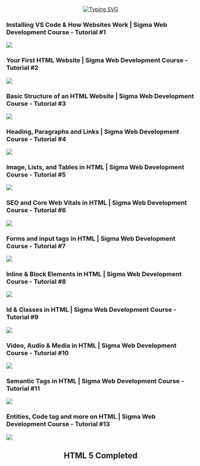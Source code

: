 <div align="center">
  
[![Typing SVG](https://readme-typing-svg.demolab.com?font=Fira+Code&pause=1000&center=true&vCenter=true&width=435&lines=Thanks++To+Harry+Bhai+for+HTML5)](https://git.io/typing-svg)

</div>
<h3>Installing VS Code & How Websites Work | Sigma Web Development Course - Tutorial #1</h3>
<a href="https://youtu.be/tVzUXW6siu0?si=egEyZ7TER8TCotOI"><img src="https://github.com/user-attachments/assets/59117578-45fe-47eb-b213-3994695bd863"></a>
<br/>

<h3>Your First HTML Website | Sigma Web Development Course - Tutorial #2</h3>
<a href="https://youtu.be/kJEsTjH5mVg?si=YwUIm0wDOPH2oFMD"><img src="https://github.com/user-attachments/assets/644bf410-a22e-4996-96ab-c054ba793762"/></a>
<br/>

<h3>Basic Structure of an HTML Website | Sigma Web Development Course - Tutorial #3</h3>
<a href="https://youtu.be/tVzUXW6siu0?si=egEyZ7TER8TCotOI"><img src="https://github.com/user-attachments/assets/34613204-9880-4a3e-a025-b6c3555cfbef"/></a>
<br/>

<h3>Heading, Paragraphs and Links | Sigma Web Development Course - Tutorial #4 </h3>
<a href="ttps://youtu.be/nXba2-mgn1k?si=ilUm8Gygnm1-u3hZ"><img src="https://github.com/user-attachments/assets/1d8211f1-6819-4e2f-a069-42aebb3019ad"/></a>
<br/>

<h3>Image, Lists, and Tables in HTML | Sigma Web Development Course - Tutorial #5</h3>
<a href="https://youtu.be/nXba2-mgn1k?si=ilUm8Gygnm1-u3hZ"><img src="https://github.com/user-attachments/assets/cecedbd4-ef80-4523-b87e-7da7ed1e9c1a"></a>
<br/>

<h3>SEO and Core Web Vitals in HTML | Sigma Web Development Course - Tutorial #6</h3>
<a href="https://youtu.be/CyRlWlaJnTY?si=EdQjHVZJKRfy39b0"><img src="https://github.com/user-attachments/assets/6d013885-fce5-4d47-87ec-4270b5cac8bc"/></a>
<br/>

<h3>Forms and input tags in HTML | Sigma Web Development Course - Tutorial #7</h3>
<a href="https://youtu.be/tLBlhp0SA_0?si=NevwXZJDpFrtKfa5"><img src="https://github.com/user-attachments/assets/7054c44d-b316-4930-b5f3-c79edf981327"/></a>

<h3>Inline & Block Elements in HTML | Sigma Web Development Course - Tutorial #8</h3>
<a href="https://youtu.be/vnnlUCLfn6I?si=ztUHn6_v9VrHxSXh"><img src="https://github.com/user-attachments/assets/a97a52df-32c9-490f-8dce-14847e243281"/></a>
<br/>

<h3>Id & Classes in HTML | Sigma Web Development Course - Tutorial #9</h3>
<a href="https://youtu.be/vlAWzsGd-Yk?si=iGLyjfK9SGpOo2xB"><img src="https://github.com/user-attachments/assets/ec049dbd-98a5-4aa2-998c-64da2e823380"></a>
<br/>

<h3>Video, Audio & Media in HTML | Sigma Web Development Course - Tutorial #10</h3>
<a href="https://youtu.be/XZwBNDGuWGU?si=_LncINURd-M-yqB3"><img src="https://github.com/user-attachments/assets/e66cd2da-e6ea-49c0-8f5b-2cda5020c27a"/></a>
<br/>

<h3>Semantic Tags in HTML | Sigma Web Development Course - Tutorial #11</h3>
<a href="https://youtu.be/fhoDRB53DwY?si=93Dy1AQUj9cujfzV"><img src="https://github.com/user-attachments/assets/8657ce88-1399-41f6-9f80-56cdee06e7d6"/></a>
<br/>

<h3>Entities, Code tag and more on HTML | Sigma Web Development Course - Tutorial #13</h3>
<a href="https://youtu.be/cvsbHZcDx8w?si=X91FgZYwdpCjYZeS"><img src="https://github.com/user-attachments/assets/9ce774ba-98b8-4380-b385-8da4584481f4"/></a>

<h2 align="center">HTML 5 Completed</h2>
<br/>
